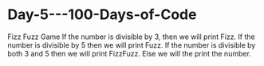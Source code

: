 # Day-5---100-Days-of-Code
Fizz Fuzz Game 
If the number is divisible by 3, then we will print Fizz.
If the number is divisible by 5 then we will print Fuzz.
If the number is divisible by both 3 and 5 then we will print FizzFuzz.
Else we will the print the number.
